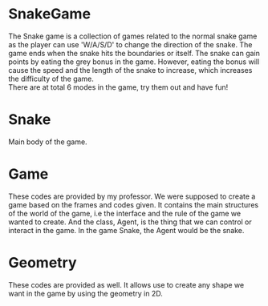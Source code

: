# SnakeGame
The Snake game is a collection of games related to the normal snake game as the player can use 'W/A/S/D'  to change the direction of the snake. The game ends when the snake hits the boundaries or itself. The snake can gain points by eating the grey bonus in the game. However, eating the bonus will cause the speed and the length of the snake to increase, which increases the difficulty of the game. \
There are at total 6 modes in the game, try them out and have fun!

# Snake
Main body of the game.

# Game
These codes are provided by my professor. We were supposed to create a game based on the frames and codes given. It contains the main structures of the world of the game, i.e the interface and the rule of the game we wanted to create. And the class, Agent, is the thing that we can control or interact in the game. In the game Snake, the Agent would be the snake.

# Geometry
These codes are provided as well. It allows use to create any shape we want in the game by using the geometry in 2D.
